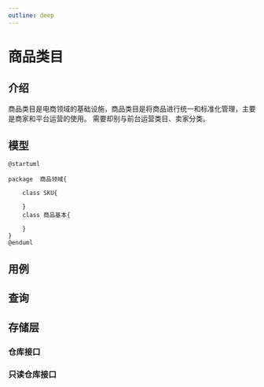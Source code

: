 ```yaml
---
outline: deep
---
```

# 商品类目

## 介绍

商品类目是电商领域的基础设施，商品类目是将商品进行统一和标准化管理，主要是商家和平台运营的使用。
需要却别与前台运营类目、卖家分类。

## 模型



```plantuml
@startuml

package  商品领域{

    class SKU{

    }
    class 商品基本{

    }
}
@enduml

```




## 用例

## 查询

## 存储层
### 仓库接口
### 只读仓库接口
